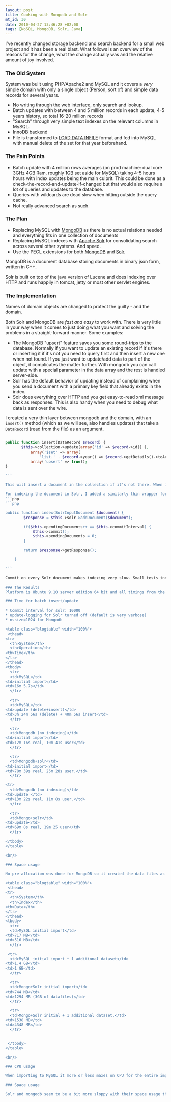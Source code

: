 ```yaml
---
layout: post
title: Cooking with Mongodb and Solr
mt_id: 30
date: 2010-04-27 13:46:28 +02:00
tags: [NoSQL, MongoDB, Solr, Java]
---
```


I've recently changed storage backend and search backend for a small web project and it has been a real blast. What follows is an overview of the reasons for the change, what the change actually was and the relative amount of joy involved.

### The Old System

System was built using PHP/Apache2 and MySQL and it covers a _very_ simple domain with only a single object (Person, sort of) and simple data records for several years.

- No writing through the web interface, only search and lookup.
- Batch updates with between 4 and 5 million records in each update, 4-5 years history, so total 16-20 million records
- "Search" through very simple text indexes on the relevant columns in MySQL.
- InnoDB backend
- File is transformed to [LOAD DATA INFILE](http://dev.mysql.com/doc/refman/5.1/en/load-data.html) format and fed into MySQL with manual delete of the set for that year beforehand.

### The Pain Points

- Batch update with 4 million rows averages (on prod machine: dual core 3GHz 4GB Ram, roughly 1GB set aside for MySQL) taking 4-5 hours hours with index updates being the main culprit. This could be done as a check-the-record-and-update-if-changed but that would also require a lot of queries and updates to the database.
- Queries with wildcards are dead slow when hitting outside the query cache.
- Not really advanced search as such.

### The Plan

- Replacing MySQL with [MongoDB](http://www.mongodb.org/) as there is no actual relations needed and everything fits in one collection of documents
- Replacing MySQL indexes with [Apache Solr](http://lucene.apache.org/solr/) for consolidating search across several other systems. And speed.
- Use the PECL extensions for both [MongoDB](http://pecl.php.net/package/mongo) and [Solr](http://pecl.php.net/package/solr).

MongoDB is a document database storing documents in binary json form, written in C++.

Solr is built on top of the java version of Lucene and does indexing over HTTP and runs happily in tomcat, jetty or most other servlet engines.

### The Implementation

Names of domain objects are changed to protect the guilty - and the domain.

Both Solr and MongoDB are _fast and easy_ to work with. There is very little in your way when it comes to just doing what you want and solving the problems in a straight-forward manner. Some examples:

- The MongoDB "upsert" feature saves you some round-trips to the database. Normally if you want to update an existing record if it's there or inserting it if it's not you need to query first and then insert a new one when not found. If you just want to update/add data to part of the object, it complicates the matter further. With mongodb you can call update with a special parameter in the data array and the rest is handled server-side.
- Solr has the default behavior of updating instead of complaining when you send a document with a primary key field that already exists in the index.
- Solr does everything over HTTP and you get easy-to-read xml message back as responses. This is also handy when you need to debug what data is sent over the wire.

I created a very thin layer between mongodb and the domain, with an `insert()` method (which as we will see, also handles updates) that take a `DataRecord` (read from the file) as an argument.

````php

public function insert(DataRecord $record) {
       $this->collection->update(array('id' => $record->id() ),
           array('$set' => array(
               'list.' . $record->year() => $record->getDetails()->toArray())),
           array('upsert' => true));
}

```

This will insert a document in the collection if it's not there. When it is there, it will add an element to the (nested) 'list' element with the value of `$record->year()` as key. The value will be the value of `$record->getDetails()`. The `toArray()` call is there because the mongo driver expects arrays to store. The super cool part is that if the key exists, it will just be updated with the data from the details object. Read more on the details of the [MongoDB update options](http://www.mongodb.org/display/DOCS/Updating).

For indexing the document in Solr, I added a similarly thin wrapper for the SolrClient object with an `index()` method. This method takes a `SolrInputDocument` as an argument. I chose to delegate to the domain object to decide what should be indexed and thus create the index document object but the responsibilities could easily have switched around. The finer point is that when indexing you have to read the complete object from the database in order to get all data. The DataRecord that was read from file and stored with upsert may just have been part of the picture. Reading back the updated object incurs a performance penalty that wasn't present in the old system. It was also a consequence of structuring the data as a collection of person objects in Mongodb, rather than a long list of records in the old version. This maps better to the domain.
```php
```php

public function index(SolrInputDocument $document) {
        $response = $this->solr->addDocument($document);

        if($this->pendingDocuments++ == $this->commitInterval) {
            $this->commit();
            $this->pendingDocuments = 0;
        }

        return $response->getResponse();

    }

```

Commit on every Solr document makes indexing very slow. Small tests indicated 3 minutes for indexing 5000 documents with commit on every submit and 15 seconds with one commit every 2000 document (and at the end of course). The code above commits every `$commitInterval`(10000 default) to speed things up a bit. Note also that the `commit()` and `optimize()` calls for Solr may time out as they can take a long time to finish. Solr does not time out but rather the java application server you're running times out. When this happens an exception is thrown in the php driver which has to be caught.

### The Results
Platform is Ubuntu 9.10 server edition 64 bit and all timings from the shell are done with `time` on linux. MySQL times are the times reported from MySQL itself.

### Time for batch insert/update

* Commit interval for solr: 10000
* update-logging for Solr turned off (default is very verbose)
* nssize=1024 for Mongodb

<table class="blogtable" width="100%">
 <thead>
<tr>
  <th>System</th>
  <th>Operation</th>
<th>Time</th>
</tr>
</thead>
<tbody>
  <tr>
  <td>MySQL</td>
<td>initial import</td>
<td>16m 5.7s</td>
  </tr>

  <tr>
  <td>MySQL</td>
<td>update (delete+insert)</td>
<td>3h 24m 56s (delete) + 40m 56s insert</td>
  </tr>

  <tr>
  <td>Mongodb (no indexing)</td>
<td>initial import</td>
<td>12m 16s real, 10m 41s user</td>
  </tr>

  <tr>
  <td>Mongodb+solr</td>
<td>initial import</td>
<td>78m 39s real, 25m 28s user.</td>
  </tr>

<tr>
  <td>Mongodb (no indexing)</td>
<td>update </td>
<td>13m 22s real, 11m 8s user.</td>
  </tr>

  <tr>
  <td>Mongo+solr</td>
<td>update</td>
<td>69m 8s real, 19m 25 user</td>
  </tr>

</tbody>
</table>

<br/>

### Space usage

No pre-allocation was done for MongoDB so it created the data files as needed. This means that the last was created at 2GB and very well may be almost empty. Mongo creates files in a doubling fashion from 64 MB to 2G like this: 64, 128, 256, 512, 1GB, 2GB.

<table class="blogtable" width="100%">
 <thead>
<tr>
  <th>System</th>
  <th>Index</th>
<th>Data</th>
</tr>
</thead>
<tbody>
  <tr>
  <td>MySQL initial import</td>
<td>717 MB</td>
<td>516 MB</td>
  </tr>

 <tr>
  <td>MySQL initial import + 1 additional dataset</td>
<td>1.4 GB</td>
<td>1 GB</td>
  </tr>

  <tr>
  <td>Mongo+Solr initial import</td>
<td>744 MB</td>
<td>1294 MB (3GB of datafiles)</td>
  </tr>

  <tr>
  <td>Mongo+Solr initial + 1 additional dataset.</td>
<td>1538 MB</td>
<td>4348 MB</td>
  </tr>


 </tbody>
</table>

<br/>

### CPU usage

When importing to MySQL it more or less maxes on CPU for the entire import. When doing the import with a php script feeding data to mongodb and solr, the component using the most cpu is the php script splitting the file, creating objects and calling the mongodb and solr APIs.This takes up 35-40% CPU and around 10 MB of ram.  Mongodb is using around 10% cpu (with 1.1GB of ram) and solr (tomcat, that is) is spending 30% and around 300MB of ram. Disks on these machines are virtualized, through Vmware, 15K SAS disks on an IBM S3200 storage array with dedicated GB LAN between blade center and storage. Disk IO seems to be the bottleneck here.

### Space usage

Solr and mongodb seem to be a bit more sloppy with their space usage than MySQL but I guess this is the price to pay for some of the other benefits you get. See [mongo faq on data files](http://www.mongodb.org/display/DOCS/Developer+FAQ#DeveloperFAQ-Whyaremydatafilessolarge?) for info on how to see real space usage for databases and not just file sizes. In return for more storage space spent, you get _much_ better search capabilities (and faster) and faster (although small improvement) query times against database.

````
